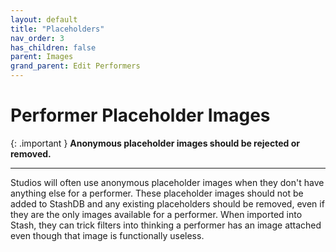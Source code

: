 ```yaml
---
layout: default
title: "Placeholders"
nav_order: 3
has_children: false
parent: Images
grand_parent: Edit Performers
---
```


# Performer Placeholder Images

{: .important }
**Anonymous placeholder images should be rejected or removed.**

---

Studios will often use anonymous placeholder images when they don't have anything else for a performer. These placeholder images should not be added to StashDB and any existing placeholders should be removed, even if they are the only images available for a performer. When imported into Stash, they can trick filters into thinking a performer has an image attached even though that image is functionally useless.
